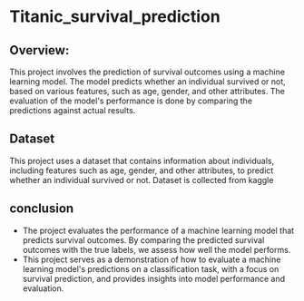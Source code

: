 # Titanic_survival_prediction
## Overview:
This project involves the prediction of survival outcomes using a machine learning model. The model predicts whether an individual survived or not, based on various features, such as age, gender, and other attributes. The evaluation of the model's performance is done by comparing the predictions against actual results.
## Dataset 
This project uses a dataset that contains information about individuals, including features such as age, gender, and other attributes, to predict whether an individual survived or not.
Dataset is collected from kaggle 
## conclusion
- The project evaluates the performance of a machine learning model that predicts survival outcomes. By comparing the predicted survival outcomes with the true labels, we assess how well the model performs.
- This project serves as a demonstration of how to evaluate a machine learning model's predictions on a classification task, with a focus on survival prediction, and provides insights into model performance and evaluation.
